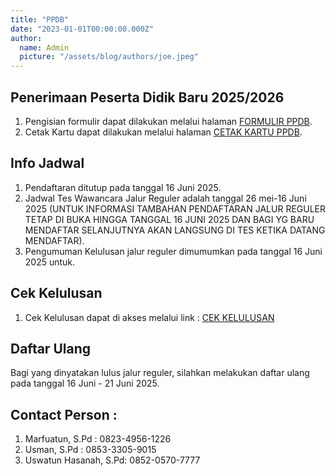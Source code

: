 ```yaml
---
title: "PPDB"
date: "2023-01-01T00:00:00.000Z"
author:
  name: Admin
  picture: "/assets/blog/authors/joe.jpeg"
---
```


## Penerimaan Peserta Didik Baru 2025/2026

1. Pengisian formulir dapat dilakukan melalui halaman [FORMULIR PPDB](/pages/form-ppdb).
2. Cetak Kartu dapat dilakukan melalui halaman [CETAK KARTU PPDB](/pages/cetak-kartu-ppdb).

## Info Jadwal

1. Pendaftaran ditutup pada tanggal 16 Juni 2025.
2. Jadwal Tes Wawancara Jalur Reguler adalah tanggal 26 mei-16 Juni 2025 (UNTUK INFORMASI TAMBAHAN PENDAFTARAN JALUR REGULER TETAP DI BUKA HINGGA TANGGAL 16 JUNI 2025
DAN BAGI YG BARU MENDAFTAR SELANJUTNYA AKAN LANGSUNG DI TES KETIKA DATANG MENDAFTAR).
3. Pengumuman Kelulusan jalur reguler dimumumkan pada tanggal 16 Juni 2025 untuk.

## Cek Kelulusan

1. Cek Kelulusan dapat di akses melalui link : [CEK KELULUSAN](https://aplikasi.man1kotabima.sch.id/kelulusan)

## Daftar Ulang

Bagi yang dinyatakan lulus jalur reguler, silahkan melakukan daftar ulang pada tanggal 16 Juni - 21 Juni 2025.

## Contact Person :

1. Marfuatun, S.Pd : 0823-4956-1226
2. Usman, S.Pd : 0853-3305-9015
3. Uswatun Hasanah, S.Pd: 0852-0570-7777

